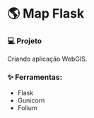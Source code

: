 # :earth_americas: Map Flask

### :computer: Projeto
Criando aplicação WebGIS.


### :sparkles: Ferramentas:

- Flask 
- Gunicorn
- Folium
